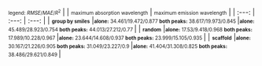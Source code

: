 <font size="1">legend: $RMSE/MAE/R^2$</font>
| | <font size="1">maximum absorption wavelength</font> | <font size="1">maximum emission wavelength</font> |
| :---: | :---: | :---: |
| <font size="1">**group by smiles**</font> |<font size="1">**alone:** 34.461/19.472/0.877 **both peaks:** 38.617/19.973/0.845 </font> |<font size="1">**alone:** 45.489/28.923/0.754 **both peaks:** 44.013/27.212/0.77 </font> |
| <font size="1">**random**</font> |<font size="1">**alone:** 17.53/9.418/0.968 **both peaks:** 17.989/10.228/0.967 </font> |<font size="1">**alone:** 23.644/14.608/0.937 **both peaks:** 23.999/15.105/0.935 </font> |
| <font size="1">**scaffold**</font> |<font size="1">**alone:** 30.167/21.226/0.905 **both peaks:** 31.049/23.227/0.9 </font> |<font size="1">**alone:** 41.404/31.308/0.825 **both peaks:** 38.486/29.621/0.849 </font> |
